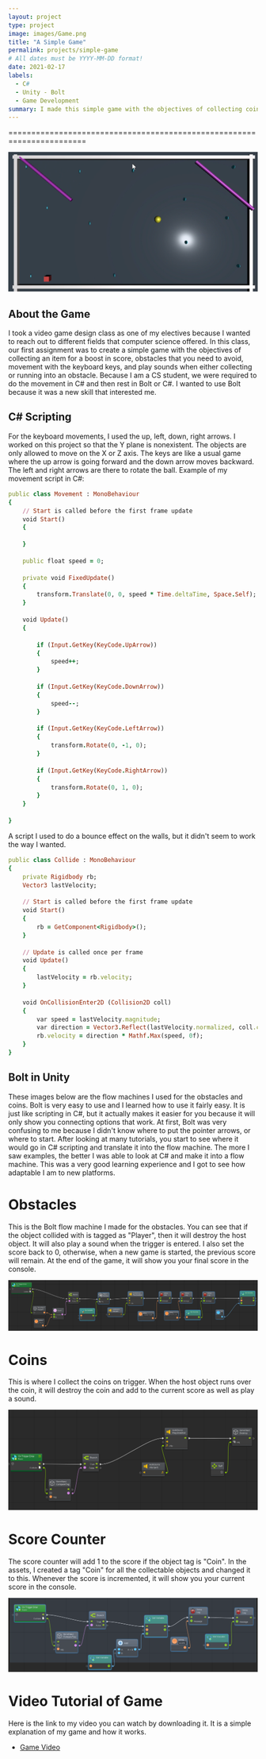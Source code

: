 ```yaml
---
layout: project 
type: project
image: images/Game.png
title: "A Simple Game"
permalink: projects/simple-game
# All dates must be YYYY-MM-DD format!
date: 2021-02-17
labels:
  - C#
  - Unity - Bolt
  - Game Development
summary: I made this simple game with the objectives of collecting coins, avoiding being destroyed by the obstacles, and having keyboard movement in order to get acquainted with Unity.   
---
```


=======================================================================

<img class="ui huge centered rounded image" src="../images/Game.png">

## About the Game

I took a video game design class as one of my electives because I wanted to reach out to different fields that computer science offered.  In this class, our first assignment was to create a simple game with the objectives of collecting an item for a boost in score, obstacles that you need to avoid, movement with the keyboard keys, and play sounds when either collecting or running into an obstacle.  Because I am a CS student, we were required to do the movement in C# and then rest in Bolt or C#.  I wanted to use Bolt because it was a new skill that interested me.  


## C# Scripting
For the keyboard movements, I used the up, left, down, right arrows.  I worked on this project so that the Y plane is nonexistent.  The objects are only allowed to move on the X or Z axis.  The keys are like a usual game where the up arrow is going forward and the down arrow moves backward.  The left and right arrows are there to rotate the ball. 
Example of my movement script in C#:

```ruby
public class Movement : MonoBehaviour
{
    // Start is called before the first frame update
    void Start()
    {
        
    }

    public float speed = 0;

    private void FixedUpdate()
    {
        transform.Translate(0, 0, speed * Time.deltaTime, Space.Self);
    }

    void Update()
    {

        if (Input.GetKey(KeyCode.UpArrow))
        {
            speed++;
        }

        if (Input.GetKey(KeyCode.DownArrow))
        {
            speed--;
        }

        if (Input.GetKey(KeyCode.LeftArrow))
        {
            transform.Rotate(0, -1, 0);
        }

        if (Input.GetKey(KeyCode.RightArrow))
        {
            transform.Rotate(0, 1, 0);
        }
    }

}
```

A script I used to do a bounce effect on the walls, but it didn't seem to work the way I wanted.
``` ruby
public class Collide : MonoBehaviour
{
    private Rigidbody rb;
    Vector3 lastVelocity;

    // Start is called before the first frame update
    void Start()
    {
        rb = GetComponent<Rigidbody>();
    }

    // Update is called once per frame
    void Update()
    {
        lastVelocity = rb.velocity;
    }

    void OnCollisionEnter2D (Collision2D coll)
    {
        var speed = lastVelocity.magnitude;
        var direction = Vector3.Reflect(lastVelocity.normalized, coll.contacts[0].normal);
        rb.velocity = direction * Mathf.Max(speed, 0f);
    }
}
```


## Bolt in Unity
These images below are the flow machines I used for the obstacles and coins.  Bolt is very easy to use and I learned how to use it fairly easy.  It is just like scripting in C#, but it actually makes it easier for you because it will only show you connecting options that work.   At first, Bolt was very confusing to me because I didn't know where to put the pointer arrows, or where to start.  After looking at many tutorials, you start to see where it would go in C# scripting and translate it into the flow machine.  The more I saw examples, the better I was able to look at C# and make it into a flow machine.  This was a very good learning experience and I got to see how adaptable I am to new platforms.

# Obstacles

This is the Bolt flow machine I made for the obstacles.  You can see that if the object collided with is tagged as "Player", then it will destroy the host object.  It will also play a sound when the trigger is entered.  I also set the score back to 0, otherwise, when a new game is started, the previous score will remain.  At the end of the game, it will show you your final score in the console.  

<img class="ui huge centered rounded image" src="../images/Obstacle.png">

# Coins

This is where I collect the coins on trigger.  When the host object runs over the coin, it will destroy the coin and add to the current score as well as play a sound.  

<img class="ui huge centered rounded image" src="../images/Coin-Collect.png">

# Score Counter

The score counter will add 1 to the score if the object tag is "Coin".  In the assets, I created a tag "Coin" for all the collectable objects and changed it to this.  Whenever the score is incremented, it will show you your current score in the console.  

<img class="ui huge centered rounded image" src="../images/ScoreCount.png">



# Video Tutorial of Game

Here is the link to my video you can watch by downloading it.  It is a simple explanation of my game and how it works.  

* [Game Video](github.com/auusui.github.io/blob/master/Project1Video.mp4) 




